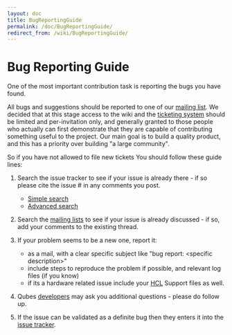 ```yaml
---
layout: doc
title: BugReportingGuide
permalink: /doc/BugReportingGuide/
redirect_from: /wiki/BugReportingGuide/
---
```


Bug Reporting Guide
===================

One of the most important contribution task is reporting the bugs you have found.

All bugs and suggestions should be reported to one of our [mailing list](/wiki/QubesLists). We decided that at this stage access to the wiki and the [ticketing system](/report/3) should be limited and per-invitation only, and generally granted to those people who actually can first demonstrate that they are capable of contributing something useful to the project. Our main goal is to build a quality product, and this has a priority over building "a large community".

So if you have not allowed to file new tickets You should follow these guide lines:

1.  Search the issue tracker to see if your issue is already there - if so please cite the issue \# in any comments you post.
    -   [Simple search](/search)
    -   [​Advanced search](https://wiki.qubes-os.org/query?status=accepted&status=assigned&status=new&status=reopened&order=priority)

1.  Search the [mailing lists](/wiki/QubesLists) to see if your issue is already discussed - if so, add your comments to the existing thread.

1.  If your problem seems to be a new one, report it:
    -   as a mail, with a clear specific subject like "bug report: \<specific description\>"
    -   include steps to reproduce the problem if possible, and relevant log files (if you know)
    -   if its a hardware related issue include your [HCL](/hcl/) Support files as well.

1.  Qubes [developers](/wiki/QubesDevelopers) may ask you additional questions - please do follow up.

1.  If the issue can be validated as a definite bug then they enters it into the [issue tracker](/report/3).

